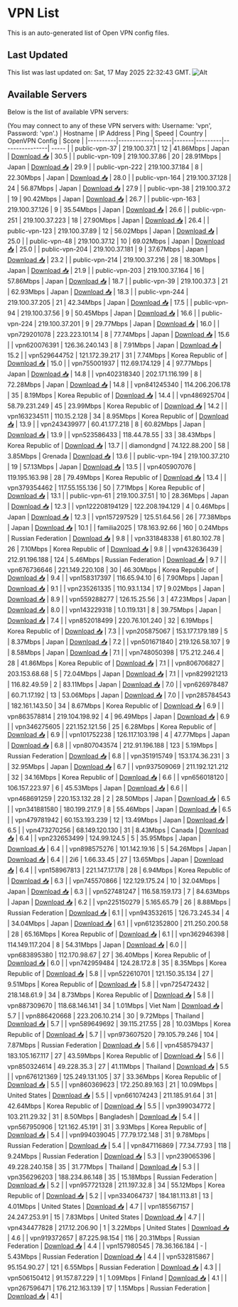 # VPN List

This is an auto-generated list of Open VPN config files.

## Last Updated

This list was last updated on: Sat, 17 May 2025 22:32:43 GMT.
![Alt](https://repobeats.axiom.co/api/embed/186b98318ef1479477931607c1ad7d823f12451f.svg "Repobeats analytics image")

## Available Servers

Below is the list of available VPN servers:

(You may connect to any of these VPN servers with: Username: 'vpn', Password: 'vpn'.)
| Hostname | IP Address | Ping | Speed | Country | OpenVPN Config | Score |
|----------|------------|------|-------|---------|----------------| ----- |
| public-vpn-37 | 219.100.37.1 | 12 | 41.86Mbps | Japan | [Download 📥](./configs/server_0_JP.ovpn) | 30.5 |
| public-vpn-109 | 219.100.37.86 | 20 | 28.91Mbps | Japan | [Download 📥](./configs/server_1_JP.ovpn) | 29.9 |
| public-vpn-222 | 219.100.37.184 | 8 | 22.30Mbps | Japan | [Download 📥](./configs/server_2_JP.ovpn) | 28.0 |
| public-vpn-164 | 219.100.37.128 | 24 | 56.87Mbps | Japan | [Download 📥](./configs/server_3_JP.ovpn) | 27.9 |
| public-vpn-38 | 219.100.37.2 | 19 | 90.42Mbps | Japan | [Download 📥](./configs/server_4_JP.ovpn) | 26.7 |
| public-vpn-163 | 219.100.37.126 | 9 | 35.54Mbps | Japan | [Download 📥](./configs/server_5_JP.ovpn) | 26.6 |
| public-vpn-251 | 219.100.37.223 | 18 | 27.90Mbps | Japan | [Download 📥](./configs/server_6_JP.ovpn) | 26.4 |
| public-vpn-123 | 219.100.37.89 | 12 | 56.02Mbps | Japan | [Download 📥](./configs/server_7_JP.ovpn) | 25.0 |
| public-vpn-48 | 219.100.37.12 | 10 | 69.02Mbps | Japan | [Download 📥](./configs/server_8_JP.ovpn) | 25.0 |
| public-vpn-204 | 219.100.37.181 | 9 | 37.67Mbps | Japan | [Download 📥](./configs/server_9_JP.ovpn) | 23.2 |
| public-vpn-214 | 219.100.37.216 | 28 | 18.30Mbps | Japan | [Download 📥](./configs/server_10_JP.ovpn) | 21.9 |
| public-vpn-203 | 219.100.37.164 | 16 | 57.86Mbps | Japan | [Download 📥](./configs/server_11_JP.ovpn) | 18.7 |
| public-vpn-39 | 219.100.37.3 | 21 | 62.93Mbps | Japan | [Download 📥](./configs/server_12_JP.ovpn) | 18.3 |
| public-vpn-244 | 219.100.37.205 | 21 | 42.34Mbps | Japan | [Download 📥](./configs/server_13_JP.ovpn) | 17.5 |
| public-vpn-94 | 219.100.37.56 | 9 | 50.45Mbps | Japan | [Download 📥](./configs/server_14_JP.ovpn) | 16.6 |
| public-vpn-224 | 219.100.37.201 | 9 | 29.77Mbps | Japan | [Download 📥](./configs/server_15_JP.ovpn) | 16.0 |
| vpn729201078 | 223.223.101.14 | 8 | 77.74Mbps | Japan | [Download 📥](./configs/server_16_JP.ovpn) | 15.6 |
| vpn620076391 | 126.36.240.143 | 8 | 7.91Mbps | Japan | [Download 📥](./configs/server_17_JP.ovpn) | 15.2 |
| vpn529644752 | 121.172.39.217 | 31 | 7.74Mbps | Korea Republic of | [Download 📥](./configs/server_18_KR.ovpn) | 15.0 |
| vpn755001937 | 112.69.174.129 | 4 | 97.77Mbps | Japan | [Download 📥](./configs/server_19_JP.ovpn) | 14.8 |
| vpn402318340 | 202.171.116.199 | 8 | 72.28Mbps | Japan | [Download 📥](./configs/server_20_JP.ovpn) | 14.8 |
| vpn841245340 | 114.206.206.178 | 35 | 8.19Mbps | Korea Republic of | [Download 📥](./configs/server_21_KR.ovpn) | 14.4 |
| vpn486925704 | 58.79.231.249 | 45 | 23.99Mbps | Korea Republic of | [Download 📥](./configs/server_22_KR.ovpn) | 14.2 |
| vpn163234511 | 110.15.2.128 | 34 | 8.95Mbps | Korea Republic of | [Download 📥](./configs/server_23_KR.ovpn) | 13.9 |
| vpn243439977 | 60.41.177.218 | 8 | 60.82Mbps | Japan | [Download 📥](./configs/server_24_JP.ovpn) | 13.9 |
| vpn523586433 | 118.44.78.55 | 33 | 38.43Mbps | Korea Republic of | [Download 📥](./configs/server_25_KR.ovpn) | 13.7 |
| diamondgnd | 74.122.88.200 | 58 | 3.85Mbps | Grenada | [Download 📥](./configs/server_26_GD.ovpn) | 13.6 |
| public-vpn-194 | 219.100.37.210 | 19 | 57.13Mbps | Japan | [Download 📥](./configs/server_27_JP.ovpn) | 13.5 |
| vpn405907076 | 119.195.163.98 | 28 | 79.49Mbps | Korea Republic of | [Download 📥](./configs/server_28_KR.ovpn) | 13.4 |
| vpn379354462 | 117.55.155.136 | 50 | 7.71Mbps | Korea Republic of | [Download 📥](./configs/server_29_KR.ovpn) | 13.1 |
| public-vpn-61 | 219.100.37.51 | 10 | 28.36Mbps | Japan | [Download 📥](./configs/server_30_JP.ovpn) | 12.3 |
| vpn122208194129 | 122.208.194.129 | 4 | 0.46Mbps | Japan | [Download 📥](./configs/server_31_JP.ovpn) | 12.3 |
| vpn157297529 | 125.51.64.56 | 26 | 77.38Mbps | Japan | [Download 📥](./configs/server_32_JP.ovpn) | 10.1 |
| familia2025 | 178.163.92.66 | 160 | 0.24Mbps | Russian Federation | [Download 📥](./configs/server_33_RU.ovpn) | 9.8 |
| vpn331848338 | 61.80.102.78 | 26 | 7.10Mbps | Korea Republic of | [Download 📥](./configs/server_34_KR.ovpn) | 9.8 |
| vpn432636439 | 212.91.196.188 | 124 | 5.46Mbps | Russian Federation | [Download 📥](./configs/server_35_RU.ovpn) | 9.7 |
| vpn676736646 | 221.149.220.108 | 30 | 46.30Mbps | Korea Republic of | [Download 📥](./configs/server_36_KR.ovpn) | 9.4 |
| vpn158317397 | 116.65.94.10 | 6 | 7.90Mbps | Japan | [Download 📥](./configs/server_37_JP.ovpn) | 9.1 |
| vpn235261335 | 110.93.1.134 | 17 | 9.02Mbps | Japan | [Download 📥](./configs/server_38_JP.ovpn) | 8.9 |
| vpn559288277 | 126.15.25.56 | 3 | 47.23Mbps | Japan | [Download 📥](./configs/server_39_JP.ovpn) | 8.0 |
| vpn143229318 | 1.0.119.131 | 8 | 39.75Mbps | Japan | [Download 📥](./configs/server_40_JP.ovpn) | 7.4 |
| vpn852018499 | 220.76.101.240 | 32 | 6.19Mbps | Korea Republic of | [Download 📥](./configs/server_41_KR.ovpn) | 7.3 |
| vpn205875067 | 153.177.179.189 | 5 | 8.37Mbps | Japan | [Download 📥](./configs/server_42_JP.ovpn) | 7.2 |
| vpn501671840 | 219.126.58.107 | 9 | 8.58Mbps | Japan | [Download 📥](./configs/server_43_JP.ovpn) | 7.1 |
| vpn748050398 | 175.212.246.4 | 28 | 41.86Mbps | Korea Republic of | [Download 📥](./configs/server_44_KR.ovpn) | 7.1 |
| vpn806706827 | 203.153.68.68 | 5 | 72.04Mbps | Japan | [Download 📥](./configs/server_45_JP.ovpn) | 7.1 |
| vpn829921213 | 116.82.49.59 | 2 | 83.11Mbps | Japan | [Download 📥](./configs/server_46_JP.ovpn) | 7.0 |
| vpn626978487 | 60.71.17.192 | 13 | 53.06Mbps | Japan | [Download 📥](./configs/server_47_JP.ovpn) | 7.0 |
| vpn285784543 | 182.161.143.50 | 34 | 8.67Mbps | Korea Republic of | [Download 📥](./configs/server_48_KR.ovpn) | 6.9 |
| vpn863578814 | 219.104.198.92 | 4 | 96.49Mbps | Japan | [Download 📥](./configs/server_49_JP.ovpn) | 6.9 |
| vpn346275605 | 221.152.121.56 | 25 | 6.28Mbps | Korea Republic of | [Download 📥](./configs/server_50_KR.ovpn) | 6.9 |
| vpn101752238 | 126.117.103.198 | 4 | 47.77Mbps | Japan | [Download 📥](./configs/server_51_JP.ovpn) | 6.8 |
| vpn807043574 | 212.91.196.188 | 123 | 5.19Mbps | Russian Federation | [Download 📥](./configs/server_52_RU.ovpn) | 6.8 |
| vpn351915749 | 153.174.36.231 | 3 | 32.95Mbps | Japan | [Download 📥](./configs/server_53_JP.ovpn) | 6.7 |
| vpn937509069 | 211.192.121.212 | 32 | 34.16Mbps | Korea Republic of | [Download 📥](./configs/server_54_KR.ovpn) | 6.6 |
| vpn656018120 | 106.157.223.97 | 6 | 45.53Mbps | Japan | [Download 📥](./configs/server_55_JP.ovpn) | 6.6 |
| vpn468691259 | 220.153.132.28 | 2 | 28.50Mbps | Japan | [Download 📥](./configs/server_56_JP.ovpn) | 6.5 |
| vpn341881580 | 180.199.217.9 | 8 | 55.46Mbps | Japan | [Download 📥](./configs/server_57_JP.ovpn) | 6.5 |
| vpn479781942 | 60.153.193.239 | 12 | 13.49Mbps | Japan | [Download 📥](./configs/server_58_JP.ovpn) | 6.5 |
| vpn473270256 | 68.149.120.130 | 31 | 8.43Mbps | Canada | [Download 📥](./configs/server_59_CA.ovpn) | 6.4 |
| vpn232653499 | 124.99.124.5 | 5 | 35.95Mbps | Japan | [Download 📥](./configs/server_60_JP.ovpn) | 6.4 |
| vpn898575276 | 101.142.19.16 | 5 | 54.26Mbps | Japan | [Download 📥](./configs/server_61_JP.ovpn) | 6.4 |
| 2i6 | 1.66.33.45 | 27 | 13.65Mbps | Japan | [Download 📥](./configs/server_62_JP.ovpn) | 6.4 |
| vpn158967813 | 221.147.17.178 | 28 | 6.94Mbps | Korea Republic of | [Download 📥](./configs/server_63_KR.ovpn) | 6.3 |
| vpn745570866 | 122.129.175.24 | 10 | 32.04Mbps | Japan | [Download 📥](./configs/server_64_JP.ovpn) | 6.3 |
| vpn527481247 | 116.58.159.173 | 7 | 84.63Mbps | Japan | [Download 📥](./configs/server_65_JP.ovpn) | 6.2 |
| vpn225150279 | 5.165.65.79 | 26 | 8.88Mbps | Russian Federation | [Download 📥](./configs/server_66_RU.ovpn) | 6.1 |
| vpn943532615 | 126.73.245.34 | 4 | 34.04Mbps | Japan | [Download 📥](./configs/server_67_JP.ovpn) | 6.1 |
| vpn612352800 | 211.250.200.58 | 28 | 65.16Mbps | Korea Republic of | [Download 📥](./configs/server_68_KR.ovpn) | 6.1 |
| vpn362946398 | 114.149.117.204 | 8 | 54.31Mbps | Japan | [Download 📥](./configs/server_69_JP.ovpn) | 6.0 |
| vpn683895380 | 112.170.98.67 | 27 | 36.40Mbps | Korea Republic of | [Download 📥](./configs/server_70_KR.ovpn) | 6.0 |
| vpn742959484 | 124.28.172.8 | 35 | 8.35Mbps | Korea Republic of | [Download 📥](./configs/server_71_KR.ovpn) | 5.8 |
| vpn522610701 | 121.150.35.134 | 27 | 9.51Mbps | Korea Republic of | [Download 📥](./configs/server_72_KR.ovpn) | 5.8 |
| vpn725472432 | 218.148.61.9 | 34 | 8.73Mbps | Korea Republic of | [Download 📥](./configs/server_73_KR.ovpn) | 5.8 |
| vpn887309670 | 118.68.146.141 | 34 | 1.01Mbps | Viet Nam | [Download 📥](./configs/server_74_VN.ovpn) | 5.7 |
| vpn886420668 | 223.206.10.214 | 30 | 9.72Mbps | Thailand | [Download 📥](./configs/server_75_TH.ovpn) | 5.7 |
| vpn589649692 | 39.115.217.55 | 28 | 10.03Mbps | Korea Republic of | [Download 📥](./configs/server_76_KR.ovpn) | 5.7 |
| vpn973607520 | 79.105.79.246 | 104 | 7.87Mbps | Russian Federation | [Download 📥](./configs/server_77_RU.ovpn) | 5.6 |
| vpn458579437 | 183.105.167.117 | 27 | 43.59Mbps | Korea Republic of | [Download 📥](./configs/server_78_KR.ovpn) | 5.6 |
| vpn850324614 | 49.228.35.3 | 27 | 41.11Mbps | Thailand | [Download 📥](./configs/server_79_TH.ovpn) | 5.5 |
| vpn676121369 | 125.249.131.105 | 37 | 33.36Mbps | Korea Republic of | [Download 📥](./configs/server_80_KR.ovpn) | 5.5 |
| vpn860369623 | 172.250.89.163 | 21 | 10.09Mbps | United States | [Download 📥](./configs/server_81_US.ovpn) | 5.5 |
| vpn661074243 | 211.185.91.64 | 31 | 42.64Mbps | Korea Republic of | [Download 📥](./configs/server_82_KR.ovpn) | 5.5 |
| vpn399034772 | 103.211.29.32 | 31 | 8.50Mbps | Bangladesh | [Download 📥](./configs/server_83_BD.ovpn) | 5.4 |
| vpn567950906 | 121.162.45.191 | 31 | 3.93Mbps | Korea Republic of | [Download 📥](./configs/server_84_KR.ovpn) | 5.4 |
| vpn994039045 | 77.79.172.148 | 31 | 9.78Mbps | Russian Federation | [Download 📥](./configs/server_85_RU.ovpn) | 5.4 |
| vpn847116869 | 77.34.77.93 | 118 | 9.24Mbps | Russian Federation | [Download 📥](./configs/server_86_RU.ovpn) | 5.3 |
| vpn239065396 | 49.228.240.158 | 35 | 31.77Mbps | Thailand | [Download 📥](./configs/server_87_TH.ovpn) | 5.3 |
| vpn356296203 | 188.234.86.148 | 35 | 15.18Mbps | Russian Federation | [Download 📥](./configs/server_88_RU.ovpn) | 5.2 |
| vpn957721328 | 211.197.32.8 | 34 | 55.12Mbps | Korea Republic of | [Download 📥](./configs/server_89_KR.ovpn) | 5.2 |
| vpn334064737 | 184.181.113.81 | 13 | 4.01Mbps | United States | [Download 📥](./configs/server_90_US.ovpn) | 4.7 |
| vpn185567157 | 24.247.253.91 | 15 | 7.83Mbps | United States | [Download 📥](./configs/server_91_US.ovpn) | 4.7 |
| vpn434477828 | 217.12.206.90 | 1 | 3.22Mbps | United States | [Download 📥](./configs/server_92_US.ovpn) | 4.6 |
| vpn919372657 | 87.225.98.154 | 116 | 20.31Mbps | Russian Federation | [Download 📥](./configs/server_93_RU.ovpn) | 4.4 |
| vpn157980545 | 78.36.166.184 | - | 5.43Mbps | Russian Federation | [Download 📥](./configs/server_94_RU.ovpn) | 4.4 |
| vpn532815867 | 95.154.90.27 | 121 | 6.55Mbps | Russian Federation | [Download 📥](./configs/server_95_RU.ovpn) | 4.3 |
| vpn506150412 | 91.157.87.229 | 1 | 1.09Mbps | Finland | [Download 📥](./configs/server_96_FI.ovpn) | 4.1 |
| vpn267596471 | 176.212.163.139 | 17 | 1.15Mbps | Russian Federation | [Download 📥](./configs/server_97_RU.ovpn) | 4.1 |
